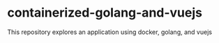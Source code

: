 # containerized-golang-and-vuejs
This repository explores an application using docker, golang, and vuejs
